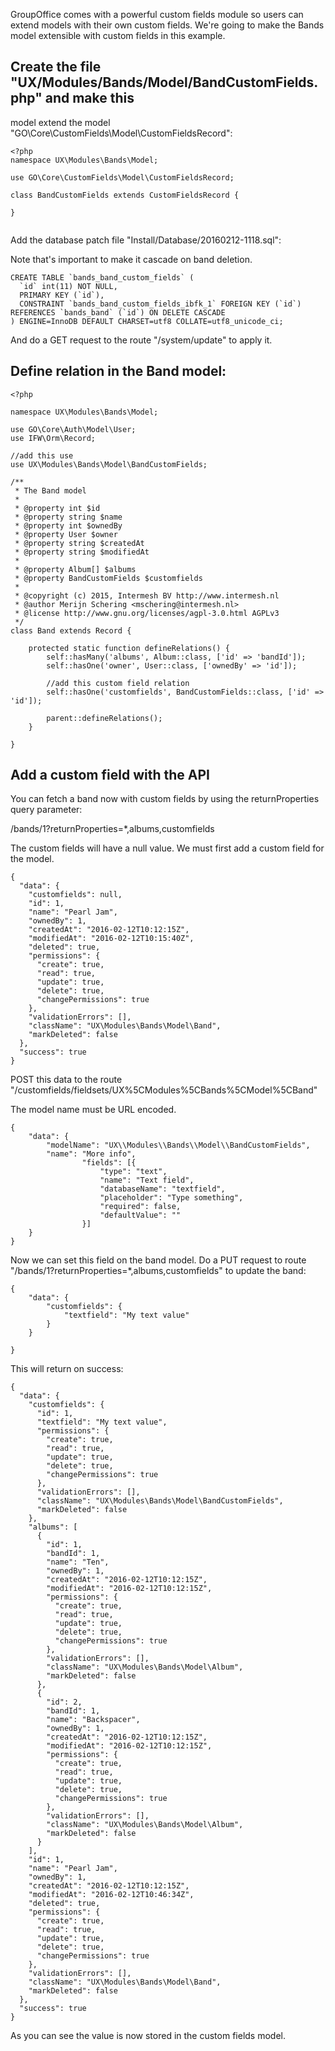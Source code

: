 GroupOffice comes with a powerful custom fields module so users can extend 
models with their own custom fields. We're going to make the Bands model 
extensible with custom fields in this example.

## Create the file "UX/Modules/Bands/Model/BandCustomFields.php" and make this 
model extend the model "GO\Core\CustomFields\Model\CustomFieldsRecord":

````````````````````````````````````````````````````````````````````````````````
<?php
namespace UX\Modules\Bands\Model;

use GO\Core\CustomFields\Model\CustomFieldsRecord;

class BandCustomFields extends CustomFieldsRecord {
	
}


````````````````````````````````````````````````````````````````````````````````

Add the database patch file "Install/Database/20160212-1118.sql":

Note that's important to make it cascade on band deletion.

````````````````````````````````````````````````````````````````````````````````
CREATE TABLE `bands_band_custom_fields` (
  `id` int(11) NOT NULL,
  PRIMARY KEY (`id`),
  CONSTRAINT `bands_band_custom_fields_ibfk_1` FOREIGN KEY (`id`) REFERENCES `bands_band` (`id`) ON DELETE CASCADE
) ENGINE=InnoDB DEFAULT CHARSET=utf8 COLLATE=utf8_unicode_ci;

````````````````````````````````````````````````````````````````````````````````

And do a GET request to the route "/system/update" to apply it.


## Define relation in the Band model:
````````````````````````````````````````````````````````````````````````````````
<?php

namespace UX\Modules\Bands\Model;

use GO\Core\Auth\Model\User;
use IFW\Orm\Record;

//add this use
use UX\Modules\Bands\Model\BandCustomFields;

/**
 * The Band model
 *
 * @property int $id
 * @property string $name
 * @property int $ownedBy
 * @property User $owner
 * @property string $createdAt
 * @property string $modifiedAt
 * 
 * @property Album[] $albums
 * @property BandCustomFields $customfields
 *
 * @copyright (c) 2015, Intermesh BV http://www.intermesh.nl
 * @author Merijn Schering <mschering@intermesh.nl>
 * @license http://www.gnu.org/licenses/agpl-3.0.html AGPLv3
 */
class Band extends Record {

	protected static function defineRelations() {
		self::hasMany('albums', Album::class, ['id' => 'bandId']);
		self::hasOne('owner', User::class, ['ownedBy' => 'id']);
		
		//add this custom field relation
		self::hasOne('customfields', BandCustomFields::class, ['id' => 'id']);

		parent::defineRelations();
	}

}

````````````````````````````````````````````````````````````````````````````````

## Add a custom field with the API

You can fetch a band now with custom fields by using the returnProperties query parameter:

/bands/1?returnProperties=*,albums,customfields

The custom fields will have a null value. We must first add a custom field for the model.

````````````````````````````````````````````````````````````````````````````````
{
  "data": {
    "customfields": null,
    "id": 1,
    "name": "Pearl Jam",
    "ownedBy": 1,
    "createdAt": "2016-02-12T10:12:15Z",
    "modifiedAt": "2016-02-12T10:15:40Z",
    "deleted": true,
    "permissions": {
      "create": true,
      "read": true,
      "update": true,
      "delete": true,
      "changePermissions": true
    },
    "validationErrors": [],
    "className": "UX\Modules\Bands\Model\Band",
    "markDeleted": false
  },
  "success": true
}
````````````````````````````````````````````````````````````````````````````````

POST this data to the route "/customfields/fieldsets/UX%5CModules%5CBands%5CModel%5CBand"

The model name must be URL encoded.

````````````````````````````````````````````````````````````````````````````````
{
    "data": {
        "modelName": "UX\\Modules\\Bands\\Model\\BandCustomFields",
        "name": "More info",
				"fields": [{
					"type": "text",
					"name": "Text field",
					"databaseName": "textfield",
					"placeholder": "Type something",
					"required": false,
					"defaultValue": ""			
				}]
    } 
}
````````````````````````````````````````````````````````````````````````````````

Now we can set this field on the band model. Do a PUT request to route 
"/bands/1?returnProperties=*,albums,customfields" to update the band:


````````````````````````````````````````````````````````````````````````````````
{
	"data": {		
		"customfields": {
			"textfield": "My text value"
		}
	}

}

````````````````````````````````````````````````````````````````````````````````

This will return on success:

````````````````````````````````````````````````````````````````````````````````
{
  "data": {
    "customfields": {
      "id": 1,
      "textfield": "My text value",
      "permissions": {
        "create": true,
        "read": true,
        "update": true,
        "delete": true,
        "changePermissions": true
      },
      "validationErrors": [],
      "className": "UX\Modules\Bands\Model\BandCustomFields",
      "markDeleted": false
    },
    "albums": [
      {
        "id": 1,
        "bandId": 1,
        "name": "Ten",
        "ownedBy": 1,
        "createdAt": "2016-02-12T10:12:15Z",
        "modifiedAt": "2016-02-12T10:12:15Z",
        "permissions": {
          "create": true,
          "read": true,
          "update": true,
          "delete": true,
          "changePermissions": true
        },
        "validationErrors": [],
        "className": "UX\Modules\Bands\Model\Album",
        "markDeleted": false
      },
      {
        "id": 2,
        "bandId": 1,
        "name": "Backspacer",
        "ownedBy": 1,
        "createdAt": "2016-02-12T10:12:15Z",
        "modifiedAt": "2016-02-12T10:12:15Z",
        "permissions": {
          "create": true,
          "read": true,
          "update": true,
          "delete": true,
          "changePermissions": true
        },
        "validationErrors": [],
        "className": "UX\Modules\Bands\Model\Album",
        "markDeleted": false
      }
    ],
    "id": 1,
    "name": "Pearl Jam",
    "ownedBy": 1,
    "createdAt": "2016-02-12T10:12:15Z",
    "modifiedAt": "2016-02-12T10:46:34Z",
    "deleted": true,
    "permissions": {
      "create": true,
      "read": true,
      "update": true,
      "delete": true,
      "changePermissions": true
    },
    "validationErrors": [],
    "className": "UX\Modules\Bands\Model\Band",
    "markDeleted": false
  },
  "success": true
}

````````````````````````````````````````````````````````````````````````````````

As you can see the value is now stored in the custom fields model.